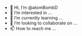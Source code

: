 - 👋 Hi, I’m @atomBombD
- 👀 I’m interested in ...
- 🌱 I’m currently learning ...
- 💞️ I’m looking to collaborate on ...
- 📫 How to reach me ...

<!---
atomBombD/atomBombD is a ✨ special ✨ repository because its `README.md` (this file) appears on your GitHub profile.
You can click the Preview link to take a look at your changes.
--->
